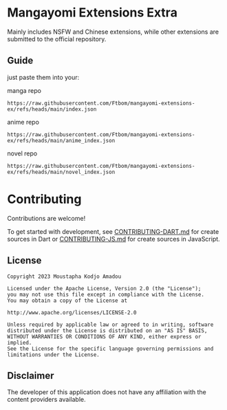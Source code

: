 # Mangayomi Extensions Extra

Mainly includes NSFW and Chinese extensions, while other extensions are submitted to the official repository.

## Guide
just paste them into your:

manga repo 
```
https://raw.githubusercontent.com/Ftbom/mangayomi-extensions-ex/refs/heads/main/index.json
```

anime repo 
```
https://raw.githubusercontent.com/Ftbom/mangayomi-extensions-ex/refs/heads/main/anime_index.json
```

novel repo 
```
https://raw.githubusercontent.com/Ftbom/mangayomi-extensions-ex/refs/heads/main/novel_index.json
```

# Contributing

Contributions are welcome!

To get started with development, see [CONTRIBUTING-DART.md](./CONTRIBUTING-DART.md) for create sources in Dart or [CONTRIBUTING-JS.md](./CONTRIBUTING-JS.md) for create sources in JavaScript.

## License

    Copyright 2023 Moustapha Kodjo Amadou

    Licensed under the Apache License, Version 2.0 (the "License");
    you may not use this file except in compliance with the License.
    You may obtain a copy of the License at

    http://www.apache.org/licenses/LICENSE-2.0

    Unless required by applicable law or agreed to in writing, software
    distributed under the License is distributed on an "AS IS" BASIS,
    WITHOUT WARRANTIES OR CONDITIONS OF ANY KIND, either express or implied.
    See the License for the specific language governing permissions and
    limitations under the License.



## Disclaimer

The developer of this application does not have any affiliation with the content providers available.
